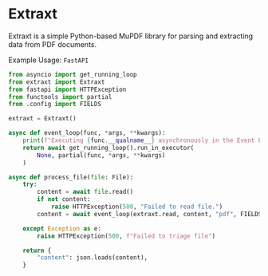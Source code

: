 # Extraxt
Extraxt is a simple Python-based MuPDF library for parsing and extracting data from PDF documents.

Example Usage:
`FastAPI`

```python
from asyncio import get_running_loop
from extraxt import Extraxt
from fastapi import HTTPException
from functools import partial
from .config import FIELDS

extraxt = Extraxt()

async def event_loop(func, *args, **kwargs):
    print(f"Executing {func.__qualname__} asynchronously in the Event Loop.")
    return await get_running_loop().run_in_executor(
        None, partial(func, *args, **kwargs)
    )

async def process_file(file: File):
    try:
        content = await file.read()
        if not content:
            raise HTTPException(500, "Failed to read file.")
        content = await event_loop(extraxt.read, content, "pdf", FIELDS)

    except Exception as e:
        raise HTTPException(500, f"Failed to triage file")

    return {
        "content": json.loads(content),
    }
```

